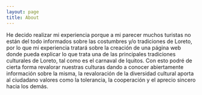 ```yaml
---
layout: page
title: About
---
```


He decido realizar mi experiencia porque a mi parecer muchos turistas no están del todo informados sobre las costumbres y/o tradiciones de Loreto, por lo que mi experiencia tratará sobre la creación de una página web donde pueda explicar lo que trata una de las principales tradiciones culturales de Loreto, tal como es el carnaval de Iquitos. Con esto podré de cierta forma revalorar nuestras culturas dando a conocer abiertamente información sobre la misma, la revaloración de la diversidad cultural aporta al ciudadano valores como la tolerancia, la cooperación y el aprecio sincero hacia los demás. 
